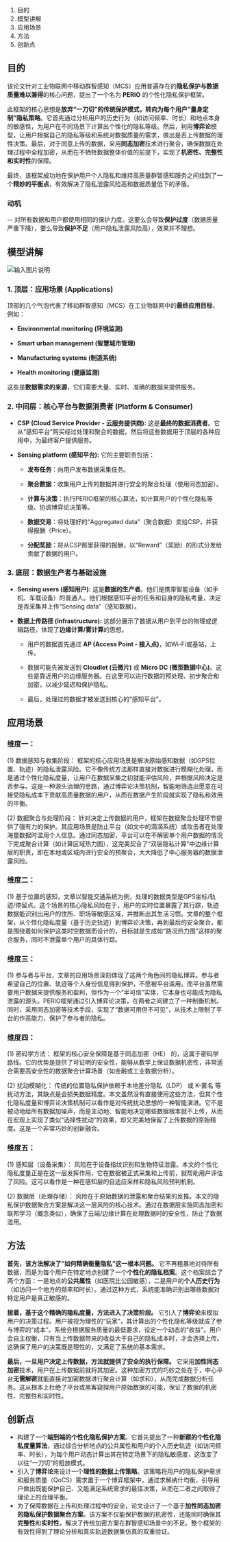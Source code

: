 1. 目的
2. 模型讲解
3. 应用场景
4. 方法
5. 创新点
## 目的
该论文针对工业物联网中移动群智感知（MCS）应用普遍存在的**隐私保护与数据质量难以兼得**的核心问题，提出了一个名为 **PERIO** 的个性化隐私保护框架。

此框架的核心思想是**放弃“一刀切”的传统保护模式，转向为每个用户“量身定制”隐私策略**。它首先通过分析用户的历史行为（如访问频率、时长）和地点本身的敏感性，为用户在不同场景下计算出个性化的隐私等级。然后，利用**博弈论**模型，让用户根据自己的隐私等级和系统对数据质量的需求，做出是否上传数据的理性决策。最后，对于同意上传的数据，采用**同态加密**技术进行聚合，确保数据在处理过程中全程加密，从而在不牺牲数据整体价值的前提下，实现了**机密性、完整性和实时性**的保障。

最终，该框架成功地在保护用户个人隐私和维持高质量群智感知服务之间找到了一个**精妙的平衡点**，有效解决了隐私泄露风险高和数据质量低下的矛盾。
### 动机
-- 对所有数据和用户都使用相同的保护力度。这要么会导致**保护过度**（数据质量严重下降），要么导致**保护不足**（用户隐私泄露风险高），效果并不理想。

## 模型讲解
![输入图片说明](/imgs/2025-07-24/V1RkFNnqbq3F5P5p.png)
### 1. 顶层：应用场景 (Applications)

顶部的几个气泡代表了移动群智感知（MCS）在工业物联网中的**最终应用目标**，例如：

-   **Environmental monitoring (环境监测)**
    
-   **Smart urban management (智慧城市管理)**
    
-   **Manufacturing systems (制造系统)**
    
-   **Health monitoring (健康监测)**
    

这些是**数据需求的来源**，它们需要大量、实时、准确的数据来提供服务。

### 2. 中间层：核心平台与数据消费者 (Platform & Consumer)

-   **CSP (Cloud Service Provider - 云服务提供商):** 这是**最终的数据消费者**。它从“感知平台”购买经过处理和聚合的数据，然后将这些数据用于顶层的各种应用中，为最终客户提供服务。
    
-   **Sensing platform (感知平台):** 它的主要职责包括：
    
    -   **发布任务**：向用户发布数据采集任务。
        
    -   **聚合数据**：收集用户上传的数据并进行安全的聚合处理（使用同态加密）。
        
    -   **计算与决策**：执行PERIO框架的核心算法，如计算用户的个性化隐私等级、协调博弈论决策等。
        
    -   **数据交易**：将处理好的“Aggregated data”（聚合数据）卖给CSP，并获得报酬（Price）。
        
    -   **分配奖励**：将从CSP那里获得的报酬，以“Reward”（奖励）的形式分发给贡献了数据的用户。
        

### 3. 底层：数据生产者与基础设施
-   **Sensing users (感知用户):** 这是**数据的生产者**。他们是携带智能设备（如手机、车载设备）的普通人。他们根据感知平台的任务和自身的隐私考量，决定是否采集并上传“Sensing data”（感知数据）。
    
-   **数据上传路径 (Infrastructure):** 这部分展示了数据从用户到平台的物理或逻辑路径，体现了**边缘计算/雾计算**的思想。
    
    -   用户的数据首先通过 **AP (Access Point - 接入点)**，如Wi-Fi或基站，上传。
        
    -   数据可能先被发送到 **Cloudlet (云微片)** 或 **Micro DC (微型数据中心)**。这些是靠近用户的边缘服务器。在这里可以进行数据的预处理、初步聚合和加密，以减少延迟和保护隐私。
        
    -   最后，处理过的数据才被发送到核心的“感知平台”。
## 应用场景
### 维度一：
(1) 数据感知与收集阶段： 框架的核心应用场景是解决原始感知数据（如GPS位置、轨迹）的隐私泄露风险。它不像传统方法那样直接对数据进行模糊化处理，而是通过个性化隐私度量，让用户在数据采集之初就能评估风险，并根据风险决定是否参与。这是一种源头治理的思路，通过博弈论决策机制，智能地筛选出愿意在可接受隐私成本下贡献高质量数据的用户，从而在数据产生阶段就实现了隐私和效用的平衡。

(2) 数据聚合与处理阶段： 针对决定上传数据的用户，框架在数据聚合处理环节提供了强有力的保护。其应用场景是防止平台（如文中的滴滴系统）或攻击者在处理海量数据时滥用个人信息。通过同态加密，平台可以在不解密单个用户数据的情况下完成聚合计算（如计算区域热力图），这完美契合了“双层隐私计算”中边缘计算层的职责，即在本地或区域内进行安全的预聚合，大大降低了中心服务器的数据泄露风险。

### 维度二：
(1) 基于位置的感知，文章以智能交通系统为例，处理的数据类型是GPS坐标/轨迹/停留点。这个场景的核心隐私风险在于，用户的实时位置暴露了其行踪，轨迹数据能识别出用户的住所、职场等敏感区域，并推断出其生活习惯。文章的整个框架，从个性化隐私度量（基于历史轨迹）到博弈论决策，再到最后的安全聚合，都是围绕着如何保护这类时空数据而设计的，目标就是生成如“路况热力图”这样的聚合服务，同时不泄露单个用户的具体行踪。

### 维度三：
(1) 参与者与平台，文章的应用场景深刻体现了这两个角色间的隐私博弈。参与者希望自己的位置、轨迹等个人身份信息得到保护，不愿被平台滥用。而平台虽然需要用户数据来提供服务和盈利，但作为一个“半可信”实体，它本身也可能成为隐私泄露的源头。PERIO框架通过引入博弈论决策，在两者之间建立了一种制衡机制。同时，采用同态加密等技术手段，实现了“数据可用但不可见”，从技术上限制了平台的作恶能力，保护了参与者的隐私。

### 维度四：
(1) 密码学方法： 框架的核心安全保障是基于同态加密（HE） 的，这属于密码学路线。它的优势是提供了可证明的安全性，能够从数学上保证数据机密性，非常适合需要高安全性的数据聚合计算场景（如金融或工业数据分析）。

(2) 扰动模糊化： 传统的位置隐私保护依赖于本地差分隐私（LDP） 或 K-匿名 等扰动方法，其缺点是会损失数据精度。本文虽然没有直接使用这些方法，但其个性化隐私度量和博弈论决策机制可以看作是对传统扰动思想的一种智能演进。它不是被动地给所有数据加噪声，而是主动地、智能地决定哪些数据根本就不上传，从而在宏观上实现了类似“选择性扰动”的效果，却又完美地保留了上传数据的原始精度。这是一个非常巧妙的创新融合。

### 维度五：
(1) 感知层（设备采集）： 风险在于设备指纹识别和生物特征泄露。本文的个性化隐私度量正是在这一层发挥作用，它在数据被正式采集和上传前，就帮助用户评估了风险。这可以看作是一种在感知层的自适应采样和隐私风险预判机制。

(2) 数据层（处理存储）： 风险在于原始数据的泄露和聚合结果的反推。本文的隐私保护数据聚合方案是解决这一层风险的核心技术。通过在数据层实施同态加密和联邦学习（概念类似），确保了云端/边缘计算在处理数据时的安全性，防止了数据滥用。

## 方法
**首先，该方法解决了“如何精确衡量隐私”这一根本问题。** 它不再粗暴地对待所有数据，而是为每个用户在特定地点创建了一个**个性化的隐私档案**。这个档案综合了两个方面：一是地点的**公共属性**（如医院比公园敏感），二是用户的**个人历史行为**（如访问一个地方的频率和时长）。通过这种方式，系统能准确识别出哪些数据对特定用户是真正敏感的。

**接着，基于这个精确的隐私度量，方法进入了决策阶段。** 它引入了**博弈论**来模拟用户的决策过程。用户被视为理性的“玩家”，其计算出的个性化隐私等级就成了参与博弈的“成本”。系统会根据服务质量的最低要求，设定一个动态的“收益”。用户会自主权衡，只有当上传数据带来的收益大于自己的隐私成本时，才会选择上传。这确保了用户的决策既是理性的，又满足了系统的基本需求。

**最后，一旦用户决定上传数据，方法就提供了安全的执行保障。** 它采用**加性同态加密**技术，用户在上传数据前就将其加密。这种加密方式的巧妙之处在于，中心平台**无需解密**就能直接对加密数据进行聚合计算（如求和），从而完成数据分析任务。这从根本上杜绝了平台或黑客窥探用户原始数据的可能，保证了数据的机密性、完整性和实时性。

## 创新点
- 构建了一个**端到端的个性化隐私保护方案**。它首先提出了一种**新颖的个性化隐私度量算法**，通过综合分析地点的公共属性和用户的个人历史轨迹（如访问频率、时长），为每个用户动态计算出其在特定场景下的隐私敏感度，这改变了以往“一刀切”的粗放模式。
- 引入了**博弈论**来设计一个**理性的数据上传策略**。该策略将用户的隐私保护需求和服务质量（QoCS）需求置于一个博弈框架中，通过求解纳什均衡，引导用户做出既能保护自己、又能满足系统需求的最佳决策，从而在二者之间取得了理论上的合理平衡。
- 为了保障数据在上传和处理过程中的安全，论文设计了一个基于**加性同态加密的隐私保护数据聚合方案**。该方案不仅能保护数据的机密性，还能同时确保其**完整性**和**实时性**，解决了传统加密方案在群智感知场景中的不足。整个框架的有效性得到了理论分析和真实轨迹数据集仿真的双重验证。
<!--stackedit_data:
eyJoaXN0b3J5IjpbLTExOTAzODQ2OTRdfQ==
-->
